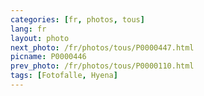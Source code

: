```yaml
---
categories: [fr, photos, tous]
lang: fr
layout: photo
next_photo: /fr/photos/tous/P0000447.html
picname: P0000446
prev_photo: /fr/photos/tous/P0000110.html
tags: [Fotofalle, Hyena]
---
```


